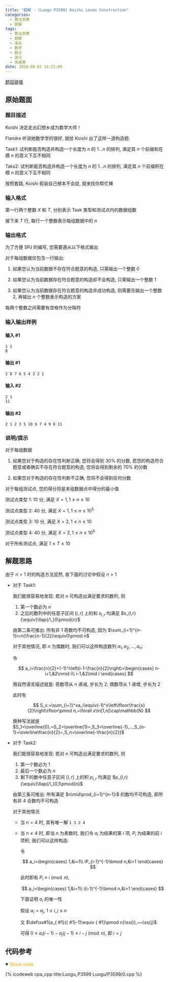 ```yaml
---
title: "题解 - [Luogu P3599] Koishi Loves Construction"
categories:
  - 算法竞赛
  - 题解
tags:
  - 算法竞赛
  - 题解
  - 洛谷
  - 数学
  - 数论
  - 逆元
  - 快速幂
date: 2020-08-03 14:23:09
---
```


[题目链接](https://www.luogu.com.cn/problem/P3599)

<!-- more -->

## 原始题面

### 题目描述

Koishi 决定走出幻想乡成为数学大师！

Flandre 听说她数学学的很好, 就给 Koishi 出了这样一道构造题:

Task1: 试判断能否构造并构造一个长度为 $n$ 的 $1\dots n$ 的排列, 满足其 $n$ 个前缀和在模 $n$ 的意义下互不相同

Taks2: 试判断能否构造并构造一个长度为 $n$ 的 $1\dots n$ 的排列, 满足其 $n$ 个前缀积在模 $n$ 的意义下互不相同

按照套路, Koishi 假装自己根本不会捉, 就来找你帮忙辣

### 输入格式

第一行两个整数 $X$ 和 $T$, 分别表示 Task 类型和测试点内的数据组数

接下来 $T$ 行, 每行一个整数表示每组数据中的 $n$

### 输出格式

为了方便 SPJ 的编写, 您需要遵从以下格式输出

对于每组数据仅包含一行输出:

1. 如果您认为当前数据不存在符合题意的构造, 只需输出一个整数 $0$

1. 如果您认为当前数据存在符合题意的构造却不会构造, 只需输出一个整数 $1$

1. 如果您认为当前数据存在符合题意的构造并成功构造, 则需要先输出一个整数 $2$, 再输出 $n$ 个整数表示构造的方案

每两个整数之间需要有空格作为分隔符

### 输入输出样例

#### 输入 #1

```input1
1 1
8
```

#### 输出 #1

```output1
2 8 7 6 5 4 3 2 1
```

#### 输入 #2

```input2
2 1
11
```

#### 输出 #2

```output2
2 1 2 3 5 10 6 7 4 9 8 11
```

### 说明/提示

对于每组数据

1. 如果您对于构造的存在性判断正确, 您将会得到 $30\%$ 的分数, 若您的构造符合题意或者确实不存在符合题意的构造, 您将会得到剩余的 $70\%$ 的分数

1. 如果您对于构造的存在性判断不正确, 您将不会得到任何分数

对于每组测试点, 您的得分将是本组数据点中得分的最小值

测试点类型 1: 10 分, 满足 $X=1,1\leq n\leq 10$

测试点类型 2: 40 分, 满足 $X=1,1\leq n\leq10^5$

测试点类型 3: 10 分, 满足 $X=2,1\leq n\leq 10$

测试点类型 4: 40 分, 满足 $X=2,1\leq n\leq10^5$

对于所有测试点, 满足 $1\leq T\leq 10$

## 解题思路

由于 $n=1$ 时的构造方法显然, 故下面的讨论中假设 $n>1$

- 对于 Task1:

  我们能很容易地发现: 若对 $n$ 可构造出满足要求的数列, 则

  1. 第一个数必为 $n$
  1. 之后的数列中的任意子区间 $[l,r]$ 上的和 $s_{l,r}$ 均满足 $s_{l,r}{\equiv}\llap{/\,}0\pmod{n}$

  由第二条可推出: 所有非 $1$ 奇数均不可构造, 因为 $\sum_{i=1}^{n-1}i=n(\frac{n-1}{2})\equiv0\pmod n$

  对于其他情况, 即 $n$ 为偶数时, 我们可以这样构造数列 $a_1,a_2,\dots,a_n$:

  令

  $$
  a_i=\frac{n}{2}+(-1)^i\left(i-1-\frac{n}{2}\right)=\begin{cases}
    n-i+1,&2\nmid i\\
    i-1,&2\mid i
  \end{cases}
  $$

  用自然语言描述就是: 奇数项从 $n$ 递减, 步长为 $2$; 偶数项从 $1$ 递增, 步长为 $2$

  此时有

  $$
  S_x:=\sum_{i=1}^xa_i\equiv(-1)^x\left\lfloor\frac{x}{2}\right\rfloor\pmod n,~\forall x\in[1,n]\cap\mathbb{N}
  $$

  换种写法就是 $S_1=\overline{0},~S_2=\overline{1}~,S_3=\overline{-1},...,S_{n-1}=\overline\frac{n}{2}~,S_n=\overline{-\frac{n}{2}}$

- 对于 Task2:

  我们能很容易地发现: 若对 $n$ 可构造出满足要求的数列, 则

  1. 第一个数必为 $1$
  1. 最后一个数必为 $n$
  1. 剩下的数中任意子区间 $[l,r]$ 上的积 $p_{l,r}$ 均满足 $p_{l,r}{\equiv}\llap{/\,}0,1\pmod{n}$

  由第三条可推出: 所有满足 $n\mid\prod_{i=1}^{n-1}i$ 的数均不可构造, 即所有非 $4$ 合数均不可构造

  对于其他情况

  - 当 $n=4$ 时, 其有唯一解 `1 3 2 4`
  - 当 $n\ne4$ 时, 即当 $n$ 为素数时, 我们令 $a_i$ 为结果的第 $i$ 项, $P_i$ 为结果的前 $i$ 项积, 我们可以这样构造:

    令

    $$
    a_i=\begin{cases}
      1,&i=1\\
      iP_{i-1}^{-1}\bmod n,&i>1
    \end{cases}
    $$

    此时即有 $P_i\equiv i\pmod n$,

    $$
    a_i=\begin{cases}
      1,&i=1\\
      i(i-1)^{-1}\bmod n,&i>1
    \end{cases}
    $$

    下面证明 $a_i$ 的唯一性

    假设 $a_i=a_j,~1\leqslant i,j\leqslant n$

    又 $\def\ss#1{a_{ #1}({ #1}-1)\equiv { #1}\pmod n}\ss{i},~~\ss{j}$

    可得 $0\equiv a_i(i-1)-a_j(j-1)\equiv i-j\pmod n$, 即 $i=j$

## 代码参考

<details open>
<summary><font color='orange'>Show code</font></summary>

{% icodeweb cpa_cpp title:Luogu_P3599 Luogu/P3599/0.cpp %}

</details>
